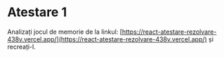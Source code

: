 # Atestare 1
Analizați jocul de memorie de la linkul: [https://react-atestare-rezolvare-438v.vercel.app/](https://react-atestare-rezolvare-438v.vercel.app/) și recreați-l.